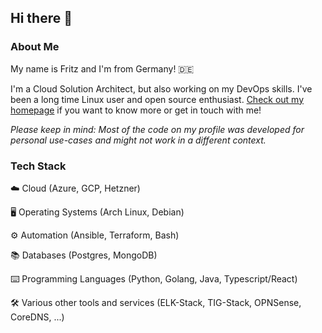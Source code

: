 ## Hi there 🙌
### About Me
My name is Fritz and I'm from Germany! 🇩🇪

I'm a Cloud Solution Architect, but also working on my DevOps skills. I've been a long time Linux user and open source enthusiast. [Check out my homepage](https://example.org) if you want to know more or get in touch with me!

*Please keep in mind: Most of the code on my profile was developed for personal use-cases and might not work in a different context.*

### Tech Stack
☁️ Cloud (Azure, GCP, Hetzner)

🖥️ Operating Systems (Arch Linux, Debian)

⚙️ Automation (Ansible, Terraform, Bash)

📚 Databases (Postgres, MongoDB)

⌨️ Programming Languages (Python, Golang, Java, Typescript/React)

🛠️ Various other tools and services (ELK-Stack, TIG-Stack, OPNSense, CoreDNS, ...)
